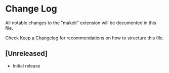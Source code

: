 # Change Log

All notable changes to the "makeit" extension will be documented in this file.

Check [Keep a Changelog](http://keepachangelog.com/) for recommendations on how to structure this file.

## [Unreleased]

- Initial release